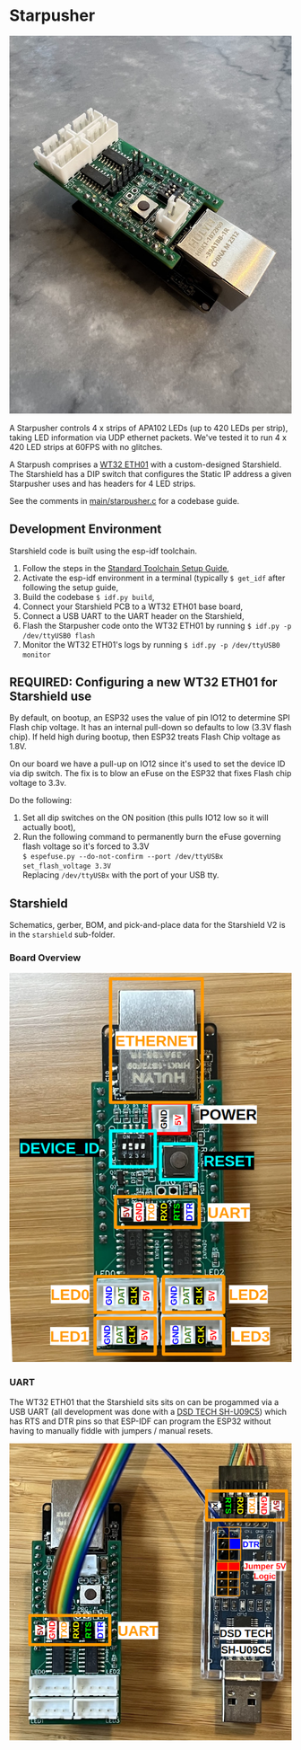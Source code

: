 # Starpusher

![Starshield](images/starpusher_shot.jpg)

A Starpusher controls 4 x strips of APA102 LEDs (up to 420 LEDs per strip), taking LED information via UDP ethernet packets. We've tested it to run 4 x 420 LED strips at 60FPS with no glitches.

A Starpush comprises a [WT32 ETH01](https://www.amazon.com/EC-Buying-WT32-ETH01-Development-Bluetooth/dp/B09Z298QJQ/ref=sr_1_5?crid=121WYGGG1S6LG&keywords=wt32+eth01&qid=1688881692&s=electronics&sprefix=wt32+eth01%2Celectronics%2C306&sr=1-5) with a custom-designed Starshield. The Starshield has a DIP switch that configures the Static IP address a given Starpusher uses and has headers for 4 LED strips.

See the comments in [main/starpusher.c](main/starpusher.c) for a codebase guide.

## Development Environment
Starshield code is built using the esp-idf toolchain.

1. Follow the steps in the [Standard Toolchain Setup Guide](https://docs.espressif.com/projects/esp-idf/en/latest/esp32/get-started/linux-macos-setup.html#get-started-configure),
2. Activate the esp-idf environment in a terminal (typically `$ get_idf` after following the setup guide,
3. Build the codebase `$ idf.py build`,
4. Connect your Starshield PCB to a WT32 ETH01 base board,
5. Connect a USB UART to the UART header on the Starshield,
6. Flash the Starpusher code onto the WT32 ETH01 by running `$ idf.py -p /dev/ttyUSB0 flash`
7. Monitor the WT32 ETH01's logs by running `$ idf.py -p /dev/ttyUSB0 monitor`

## REQUIRED: Configuring a new WT32 ETH01 for Starshield use
By default, on bootup, an ESP32 uses the value of pin IO12 to determine SPI Flash chip voltage. It has an internal pull-down so defaults to low (3.3V flash chip). If held high during bootup, then ESP32 treats Flash Chip voltage as 1.8V.

On our board we have a pull-up on IO12 since it's used to set the device ID via dip switch. The fix is to blow an eFuse on the ESP32 that fixes Flash chip voltage to 3.3v.


Do the following:

1. Set all dip switches on the ON position (this pulls IO12 low so it will actually boot), 
2. Run the following command to permanently burn the eFuse governing flash voltage so it's forced to 3.3V
   \
   `$ espefuse.py --do-not-confirm --port /dev/ttyUSBx set_flash_voltage 3.3V`
   \
   Replacing `/dev/ttyUSBx` with the port of your USB tty.

## Starshield

Schematics, gerber, BOM, and pick-and-place data for the Starshield V2 is in the `starshield` sub-folder.

### Board Overview

![Starshield Naked](images/starpusher_naked.png)

### UART

The WT32 ETH01 that the Starshield sits sits on can be progammed via a USB UART (all development was done with a [DSD TECH SH-U09C5](https://www.amazon.com/gp/product/B07WX2DSVB/)) which has RTS and DTR pins so that ESP-IDF can program the ESP32 without having to manually fiddle with jumpers / manual resets.

![Starshield UART](images/starpusher_uart.png)
